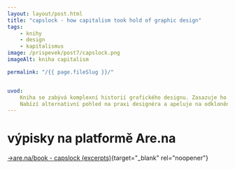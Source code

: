 ```yaml
---
layout: layout/post.html
title: "capslock - how capitalism took hold of graphic design"
tags: 
    - knihy
    - design
    - kapitalismus
image: /prispevek/post7/capslock.png
imageAlt: kniha capitalism

permalink: "/{{ page.fileSlug }}/"


uvod: 
    Kniha se zabývá komplexní historií grafického designu. Zasazuje ho do kontextu, jaký hráli grafičtí designéři (ale designéři celkově) v udržování a legitimizaci moci, vykořisťování a nadvlády kapitalismu. Knížka hodně poutavě vysvětluje témata kolonialismu, rasismu, vykořisťování, problematiky vzdělávání, privatizace komunikace, peněz, internetu, a další...
    Nabízí alternativní pohled na praxi designéra a apeluje na odklonění se od toxických praktik, které umožňují stále pokračující vykořisťování pod hlavičkou neoliberalismu. Málokteré knížka o “grafickém designu” jde tak daleko, aby se ptala na otázky zpochybňující základní kameny naší společnosti, jako je - práce za mzdu, školský system, prioritizace profitu nad lidskými potřebami… Ruben Pater také otevírá možné alternativní přístupy a poukazuje na konkrétní projekty a jejich praxi.
---
```


# výpisky na platformě Are.na

[→are.na/book - capslock (excerpts)](https://www.are.na/daniel-weber-ybsgvbdwtz4/book-capslock-excerpts){target="_blank" rel="noopener"}

<div id="content-collection"></div>

<script src="https://cdn.jsdelivr.net/npm/axios/dist/axios.min.js"></script>
<script src="/script/arena-fetch-book.js"></script> <!-- odkaz na kod ktery taha data z areny od nejstarších -->

<script>
    const ARENA_API_URL = 'https://api.are.na/v2/channels/book-capslock-excerpts?per=100&page=1';
    fetchArenaData(ARENA_API_URL); // Call the function to fetch and display content
</script>

